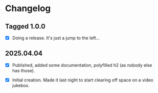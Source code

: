 

# Changelog


## Tagged 1.0.0

- [x] Doing a release.  It's just a jump to the left...

## 2025.04.04

- [x] Published, added some documentation, polyfilled h2 (as nobody else has those).
- [x] Initial creation.  Made it last night to start clearing off space on a video jukebox.


